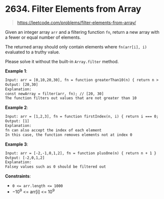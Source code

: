 # 2634. Filter Elements from Array

> <https://leetcode.com/problems/filter-elements-from-array/>

Given an integer array `arr` and a filtering function `fn`, return a new array
with a fewer or equal number of elements.

The returned array should only contain elements where `fn(arr[i], i)` evaluated
to a truthy value.

Please solve it without the built-in `Array.filter` method.

**Example 1**:

```txt
Input: arr = [0,10,20,30], fn = function greaterThan10(n) { return n > 10; }
Output: [20,30]
Explanation:
const newArray = filter(arr, fn); // [20, 30]
The function filters out values that are not greater than 10
```

**Example 2**:

```txt
Input: arr = [1,2,3], fn = function firstIndex(n, i) { return i === 0; }
Output: [1]
Explanation:
fn can also accept the index of each element
In this case, the function removes elements not at index 0
```

**Example 3**:

```txt
Input: arr = [-2,-1,0,1,2], fn = function plusOne(n) { return n + 1 }
Output: [-2,0,1,2]
Explanation:
Falsey values such as 0 should be filtered out
```

**Constraints**:

- `0 <= arr.length <= 1000`
- $-10^9$ <= arr[i] <= $10^9$
